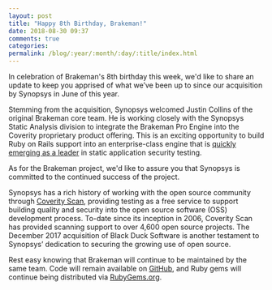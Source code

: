 ```yaml
---
layout: post
title: "Happy 8th Birthday, Brakeman!"
date: 2018-08-30 09:37
comments: true
categories: 
permalink: /blog/:year/:month/:day/:title/index.html
---
```


In celebration of Brakeman's 8th birthday this week, we'd like to share an update to keep you apprised of what we’ve been up to since our acquisition by Synopsys in June of this year.

Stemming from the acquisition, Synopsys welcomed Justin Collins of the original Brakeman core team. He is working closely with the Synopsys Static Analysis division to integrate the Brakeman Pro Engine into the Coverity proprietary product offering. This is an exciting opportunity to build Ruby on Rails support into an enterprise-class engine that is [quickly emerging as a leader](https://www.synopsys.com/software-integrity/resources/analyst-reports/2018-gartner-magic-quadrant.html) in static application security testing.

As for the Brakeman project, we'd like to assure you that Synopsys is committed to the continued success of the project.

Synopsys has a rich history of working with the open source community through [Coverity Scan](https://scan.coverity.com/), providing testing as a free service to support building quality and security into the open source software (OSS) development process. To-date since its inception in 2006, Coverity Scan has provided scanning support to over 4,600 open source projects. The December 2017 acquisition of Black Duck Software is another testament to Synopsys’ dedication to securing the growing use of open source.

Rest easy knowing that Brakeman will continue to be maintained by the same team. Code will remain available on [GitHub](https://github.com/presidentbeef/brakeman), and Ruby gems will continue being distributed via [RubyGems.org](https://rubygems.org/gems/brakeman).
